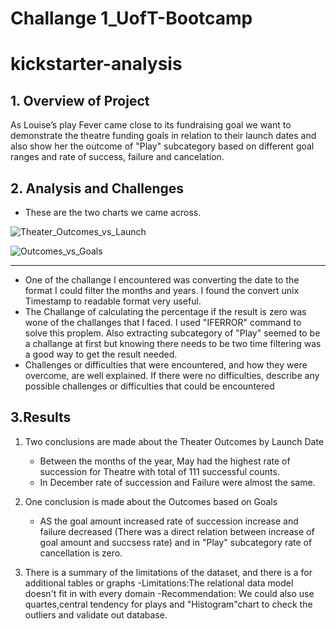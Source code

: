 # Challange 1_UofT-Bootcamp
# kickstarter-analysis

## 1. Overview of Project
As Louise’s play Fever came close to its fundraising goal we want to demonstrate the theatre funding goals in relation to their launch dates and also show her the outcome of "Play" subcategory based on different goal ranges and rate of success, failure and cancelation.
## 2. Analysis and Challenges
- These are the two charts we came across. 

![Theater_Outcomes_vs_Launch](https://github.com/Tifarahani/UofT-Bootcamp/blob/main/Resources/Theater_Outcomes_vs_Launch.png.png)

![Outcomes_vs_Goals](https://github.com/Tifarahani/UofT-Bootcamp/blob/main/Resources/Outcomes_vs_Goals.png)

---

- One of the challange I encountered was converting the date to the format I could filter the months and years. I found the convert unix Timestamp to readable format very useful.
- The Challange of calculating the percentage if the result is zero was wone of the challanges that I faced. I used "IFERROR" command to solve this proplem. Also extracting subcategory of "Play" seemed to be a challange at first but knowing there needs to be two time filtering was a good way to get the result needed.
- Challenges or difficulties that were encountered, and how they were overcome, are well explained. If there were no difficulties, describe any possible challenges or difficulties that could be encountered


## 3.Results
1. Two conclusions are made about the Theater Outcomes by Launch Date
   - Between the months of the year, May had the highest rate of succession for Theatre with total of 111 successful counts.
   - In December rate of succession and Failure were almost the same.
2. One conclusion is made about the Outcomes based on Goals
   - AS the goal amount increased rate of succession increase and failure decreased (There was a direct relation between increase of goal amount and succsess rate) and in "Play" subcategory rate of cancellation is zero.

3.  There is a summary of the limitations of the dataset, and there is a  for additional tables or graphs
-Limitations:The relational data model doesn't fit in with every domain
-Recommendation: We could also use quartes,central tendency for plays and "Histogram"chart to check the outliers and validate out database.


